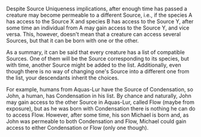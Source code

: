 Despite Source Uniqueness implications, after enough time has passed a creature may become permeable to a different Source, i.e., if the species A has access to the Source X and species B has access to the Source Y, after some time an individual from A may gain access to the Source Y, and vice versa. This, however, doesn't mean that a creature can access several Sources, but that it can be born with one or the other.

As a summary, it can be said that every creature has a list of compatible Sources. One of them will be the Source corresponding to its species, but with time, another Source might be added to the list. Additionally, even though there is no way of changing one's Source into a different one from the list, your descendants inherit the choices.

For example, humans from Aquas-Lur have the Source of Condensation, so John, a human, has Condensation in his list. By chance and naturally, John may gain access to the other Source in Aquas-Lur, called Flow (maybe from exposure), but as he was born with Condensation there is nothing he can do to access Flow. However, after some time, his son Michael is born and, as John was permeable to both Condensation and Flow, Michael could gain access to either Condensation or Flow (only one though).
